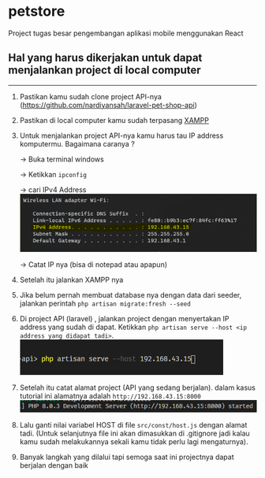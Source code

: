 # petstore
Project tugas besar pengembangan aplikasi mobile menggunakan React

## Hal yang harus dikerjakan untuk dapat menjalankan project di local computer
---
1. Pastikan kamu sudah clone project API-nya (https://github.com/nardiyansah/laravel-pet-shop-api)
2. Pastikan di local computer kamu sudah terpasang [XAMPP](https://www.apachefriends.org/index.html)
3. Untuk menjalankan project API-nya kamu harus tau IP address komputermu. Bagaimana caranya ?
    
    &#8594; Buka terminal windows
    
    &#8594; Ketikkan `ipconfig`

    &#8594; cari IPv4 Address ![IPv4address](https://github.com/nardiyansah/laravel-pet-shop-api/blob/main/ipv4address.PNG?raw=true)

    &#8594; Catat IP nya (bisa di notepad atau apapun)

4. Setelah itu jalankan XAMPP nya
5. Jika belum pernah membuat database nya dengan data dari seeder, jalankan perintah `php artisan migrate:fresh --seed`
6. Di project API (laravel) , jalankan project dengan menyertakan IP address yang sudah di dapat. Ketikkan `php artisan serve --host <ip address yang didapat tadi>`.
![php artisan serve](https://github.com/nardiyansah/laravel-pet-shop-api/blob/main/phpserver.PNG?raw=true)
7. Setelah itu catat alamat project (API yang sedang berjalan). dalam kasus tutorial ini alamatnya adalah `http://192.168.43.15:8000` ![service run](https://github.com/nardiyansah/laravel-pet-shop-api/blob/main/serve.PNG?raw=true)
8. Lalu ganti nilai variabel HOST di file `src/const/host.js` dengan alamat tadi. (Untuk selanjutnya file ini akan dimasukkan di .gitignore jadi kalau kamu sudah melakukannya sekali kamu tidak perlu lagi mengaturnya).
9. Banyak langkah yang dilalui tapi semoga saat ini projectnya dapat berjalan dengan baik
